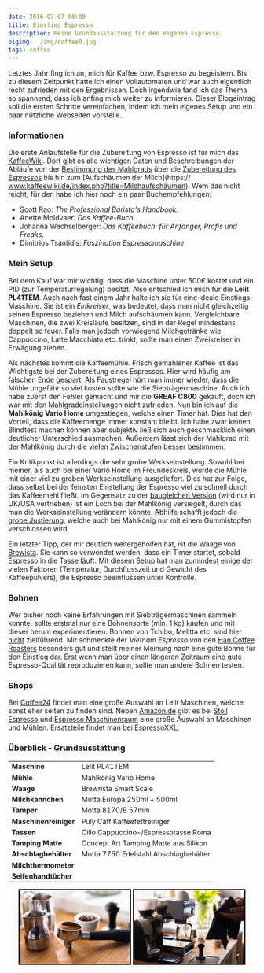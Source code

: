 ```yaml
---
date: 2016-07-07 00:00
title: Einstieg Espresso
description: Meine Grundausstattung für den eigenen Espresso.
bigimg:  /img/coffee0.jpg
tags: coffee
---
```


Letztes Jahr fing ich an, mich für Kaffee bzw. Espresso zu begeistern. Bis zu diesem Zeitpunkt hatte ich einen Vollautomaten und war auch eigentlich recht zufrieden mit den Ergebnissen. Doch irgendwie fand ich das Thema so spannend, dass ich anfing mich weiter zu informieren. Dieser Blogeintrag soll die ersten Schritte vereinfachen, indem ich mein eigenes Setup und ein paar nützliche Webseiten vorstelle.

### Informationen
Die erste Anlaufstelle für die Zubereitung von Espresso ist für mich das [KaffeeWiki](https://www.kaffeewiki.de/). Dort gibt es alle wichtigen Daten und Beschreibungen der Abläufe von der [Bestimmung des Mahlgrads](https://www.kaffeewiki.de/index.php?title=Mahlgrad) über die [Zubereitung des Espressos](https://www.kaffeewiki.de/index.php?title=Espresso_mit_Siebträgermaschine_zubereiten) bis hin zum [Aufschäumen der Milch](https://
www.kaffeewiki.de/index.php?title=Milchaufschäumen). Wem das nicht reicht, für den habe ich hier noch ein paar Buchempfehlungen:

* Scott Rao: *The Professional Barista's Handbook*.
* Anette Moldvaer: *Das Kaffee-Buch*.
* Johanna Wechselberger: *Das Kaffeebuch: für Anfänger, Profis und Freaks*.
* Dimitrios Tsantidis: *Faszination Espressomaschine*.

### Mein Setup
Bei dem Kauf war mir wichtig, dass die Maschine unter 500€ kostet und ein PID (zur Temperaturregelung) besitzt. Also entschied ich mich für die **Lelit PL41TEM**. Auch nach fast einem Jahr halte ich sie für eine ideale Einstiegs-Maschine. Sie ist ein *Einkreiser*, was bedeutet, dass man nicht gleichzeitig seinen Espresso beziehen und Milch aufschäumen kann. Vergleichbare Maschinen, die zwei Kreisläufe besitzen, sind in der Regel mindestens doppelt so teuer. Falls man jedoch vorwiegend Milchgetränke wie Cappuccino, Latte Macchiato etc. trinkt, sollte man einen Zweikreiser in Erwägung ziehen.

Als nächstes kommt die Kaffeemühle. Frisch gemahlener Kaffee ist das Wichtigste bei der Zubereitung eines Espressos. Hier wird häufig am falschen Ende gespart. Als Faustregel hört man immer wieder, dass die Mühle ungefähr so viel kosten sollte wie die Siebträgermaschine. Auch ich habe zuerst den Fehler gemacht und mir die **GREAF C800** gekauft, doch ich war mit den Mahlgradeinstellungen nicht zufrieden. Nun bin ich auf die **Mahlkönig Vario Home** umgestiegen, welche einen Timer hat. Dies hat den Vorteil, dass die Kaffeemenge immer konstant bleibt. Ich habe zwar keinen Blindtest machen können aber subjektiv ließ sich auch geschmacklich einen deutlicher Unterschied ausmachen. Außerdem lässt sich der Mahlgrad mit der Mahlkönig durch die vielen Zwischenstufen besser bestimmen.

Ein Kritikpunkt ist allerdings die sehr grobe Werkseinstellung. Sowohl bei meiner, als auch bei einer Vario Home im Freundeskreis, wurde die Mühle mit einer viel zu groben Werkseinstellung ausgeliefert. Dies hat zur Folge, dass selbst bei der feinsten Einstellung der Espresso viel zu schnell durch das Kaffeemehl fließt. Im Gegensatz zu der [baugleichen Version](http://www.baratza.com/grinder/vario/) (wird nur in UK/USA vertrieben) ist ein Loch bei der Mahlkönig versiegelt, durch das man die Werkseinstellung verändern könnte. Abhilfe schafft jedoch die [grobe Justierung](http://www.home-barista.com/grinders/recalibrating-baratza-vario-t10282.html), welche auch bei Mahlkönig nur mit einem Gummistopfen verschlossen wird.

Ein letzter Tipp, der mir deutlich weitergeholfen hat, ist die Waage von [Brewista](http://brewista.eu). Sie kann so verwendet werden, dass ein Timer startet, sobald Espresso in die Tasse läuft. Mit diesem Setup hat man zumindest einige der vielen Faktoren (Temperatur, Durchflusszeit und Gewicht des Kaffeepulvers), die Espresso beeinflussen unter Kontrolle.

### Bohnen
Wer bisher noch keine Erfahrungen mit Siebträgermaschinen sammeln konnte, sollte erstmal nur eine Bohnensorte (min. 1 kg) kaufen und mit dieser herum experimentieren. Bohnen von Tchibo, Melitta etc. sind hier <u>nicht</u> zielführend. Mir schmeckte der *Vietnam Espresso* von den [Han Coffee Roasters](http://www.hancoffee.de/) besonders gut und stellt meiner Meinung nach eine gute Bohne für den Einstieg dar. Erst wenn man über einen längeren Zeitraum eine gute Espresso-Qualität reproduzieren kann, sollte man andere Bohnen testen.

### Shops
Bei [Coffee24](https://www.coffee24.de) findet man eine große Auswahl an Lelit Maschinen, welche sonst eher selten zu finden sind. Neben [Amazon.de](http://www.amazon.de/ref=as_li_ss_tl?_encoding=UTF8&camp=1638&creative=19454&linkCode=ur2&site-redirect=de&tag=minkorrekt-21) gibt es bei [Stoll Espresso](http://www.stoll-espresso.de) und [Espresso Maschinenraum](http://espresso-maschinenraum.de) eine große Auswahl an Maschinen und Mühlen. Ersatzteile findet man bei [EspressoXXL](https://www.espressoxxl.de).

### Überblick - Grundausstattung

|  						| 										|
|:------------------------------|:--------------------------------------------------|
| **Maschine**			| Lelit PL41TEM 						       |
| **Mühle**      		       | Mahlkönig Vario Home  				       |
| **Waage**         	              | Brewrista Smart Scale 				       |
| **Milchkännchen** 	       | Motta Europa 250ml + 500ml			       |
| **Tamper**       		       | Motta 8170/B 57mm						|
| **Maschinenreiniger**    | Puly Caff Kaffeefettreiniger			       |
| **Tassen**			       | Cilio Cappuccino-/Espressotasse Roma	|
| **Tamping Matte**		| Concept Art Tamping Matte aus Silikon	       |
| **Abschlagbehälter**	| Motta 7750 Edelstahl Abschlagbehälter       |
| **Milchthermometer**	| 										|
| **Seifenhandtücher**	|										|

<p align="center">
<img src="/img/coffee1.jpg" style="border: 2px solid black;" height="150"/>
<img src="/img/coffee2.jpg" style="border: 2px solid black;" height="150"/>
</p>

